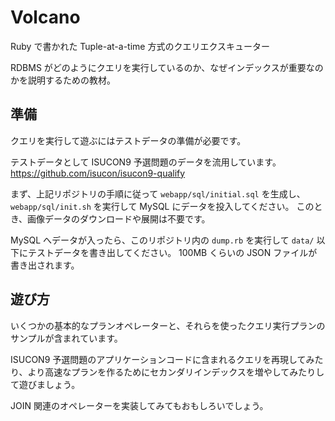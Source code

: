 # Volcano

Ruby で書かれた Tuple-at-a-time 方式のクエリエクスキューター

RDBMS がどのようにクエリを実行しているのか、なぜインデックスが重要なのかを説明するための教材。

## 準備

クエリを実行して遊ぶにはテストデータの準備が必要です。

テストデータとして ISUCON9 予選問題のデータを流用しています。
https://github.com/isucon/isucon9-qualify

まず、上記リポジトリの手順に従って `webapp/sql/initial.sql` を生成し、`webapp/sql/init.sh` を実行して MySQL にデータを投入してください。
このとき、画像データのダウンロードや展開は不要です。

MySQL へデータが入ったら、このリポジトリ内の `dump.rb` を実行して `data/` 以下にテストデータを書き出してください。
100MB くらいの JSON ファイルが書き出されます。

## 遊び方

いくつかの基本的なプランオペレーターと、それらを使ったクエリ実行プランのサンプルが含まれています。

ISUCON9 予選問題のアプリケーションコードに含まれるクエリを再現してみたり、より高速なプランを作るためにセカンダリインデックスを増やしてみたりして遊びましょう。

JOIN 関連のオペレーターを実装してみてもおもしろいでしょう。
